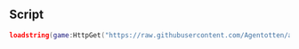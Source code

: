 ## Script
``` Lua
loadstring(game:HttpGet("https://raw.githubusercontent.com/Agentotten/agenthub/master/loader.lua"))()
```
